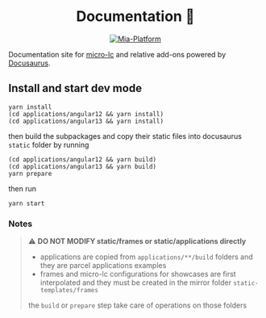 <h1 align="center">
  Documentation 📖  
</h1>

<p align="center">
    <a href="https://mia-platform.eu/?utm_source=referral&utm_medium=github&utm_campaign=micro-lc"><img src="https://img.shields.io/badge/Supported%20by-Mia--Platform-green?style=for-the-badge&link=https://mia-platform.eu/&color=DE0D92&labelColor=214147" alt="Mia-Platform" /></a>
</p>

Documentation site for [micro-lc](https://github.com/micro-lc/micro-lc) and relative add-ons powered by
[Docusaurus](https://github.com/facebook/docusaurus).

## Install and start dev mode

```shell
yarn install
(cd applications/angular12 && yarn install)
(cd applications/angular13 && yarn install)
```

then build the subpackages and copy their static files into docusaurus `static` folder by running

```shell
(cd applications/angular12 && yarn build)
(cd applications/angular13 && yarn build)
yarn prepare
```

then run

```shell
yarn start
```

### Notes

> :warning: **DO NOT MODIFY static/frames or static/applications directly**
>
> - applications are copied from `applications/**/build` folders and they are parcel applications examples
> - frames and micro-lc configurations for showcases are first interpolated and they must be created in the mirror folder `static-templates/frames` 
>
> the `build` or `prepare` step take care of operations on those folders
